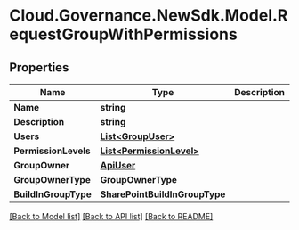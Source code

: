 # Cloud.Governance.NewSdk.Model.RequestGroupWithPermissions
## Properties

Name | Type | Description | Notes
------------ | ------------- | ------------- | -------------
**Name** | **string** |  | [optional] 
**Description** | **string** |  | [optional] 
**Users** | [**List&lt;GroupUser&gt;**](GroupUser.md) |  | [optional] 
**PermissionLevels** | [**List&lt;PermissionLevel&gt;**](PermissionLevel.md) |  | [optional] 
**GroupOwner** | [**ApiUser**](ApiUser.md) |  | [optional] 
**GroupOwnerType** | **GroupOwnerType** |  | [optional] 
**BuildInGroupType** | **SharePointBuildInGroupType** |  | [optional] 

[[Back to Model list]](../README.md#documentation-for-models) [[Back to API list]](../README.md#documentation-for-api-endpoints) [[Back to README]](../README.md)

